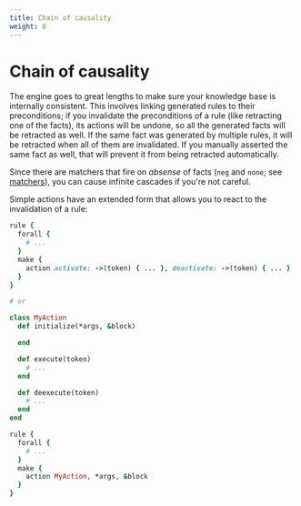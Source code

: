 ```yaml
---
title: Chain of causality
weight: 8
---
```


# Chain of causality

The engine goes to great lengths to make sure your knowledge base is internally consistent. This involves linking generated rules to their preconditions; if you invalidate the preconditions of a rule (like retracting one of the facts), its actions will be undone, so all the generated facts will be retracted as well. If the same fact was generated by multiple rules, it will be retracted when all of them are invalidated. If you manually asserted the same fact as well, that will prevent it from being retracted automatically.

Since there are matchers that fire on _absense_ of facts (`neg` and `none`; see [matchers](../../matchers)), you can cause infinite cascades if you're not careful.

Simple actions have an extended form that allows you to react to the invalidation of a rule:

```ruby
rule {
  forall {
    # ...
  }
  make {
    action activate: ->(token) { ... }, deactivate: ->(token) { ... }
  }
}

# or

class MyAction
  def initialize(*args, &block)

  end

  def execute(token)
    # ...
  end

  def deexecute(token)
    # ...
  end
end

rule {
  forall {
    # ...
  }
  make {
    action MyAction, *args, &block
  }
}
```
